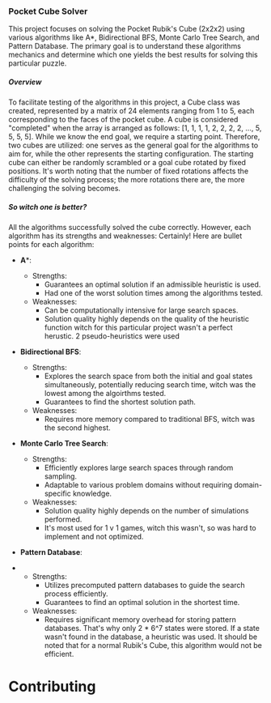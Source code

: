 ### Pocket Cube Solver
This project focuses on solving the Pocket Rubik's Cube (2x2x2) using various algorithms like A*, Bidirectional BFS, Monte Carlo Tree Search, and Pattern Database.
The primary goal is to understand these algorithms mechanics and determine which one yields the best results for solving this particular puzzle.

##### Overview
To facilitate testing of the algorithms in this project, a Cube class was created, represented by a matrix of 24 elements ranging from 1 to 5, each corresponding to the faces of the pocket cube. A cube is considered "completed" when the array is arranged as follows: [1, 1, 1, 1, 2, 2, 2, 2, ..., 5, 5, 5, 5]. While we know the end goal, we require a starting point. Therefore, two cubes are utilized: one serves as the general goal for the algorithms to aim for, while the other represents the starting configuration. The starting cube can either be randomly scrambled or a goal cube rotated by fixed positions. 
It's worth noting that the number of fixed rotations affects the difficulty of the solving process; the more rotations there are, the more challenging the solving becomes.

##### So witch one is better?
All the algorithms successfully solved the cube correctly. However, each algorithm has its strengths and weaknesses:
Certainly! Here are bullet points for each algorithm:

- **A***:
  - Strengths:
    - Guarantees an optimal solution if an admissible heuristic is used.
    - Had one of the worst solution times among the algorithms tested.
  - Weaknesses:
    - Can be computationally intensive for large search spaces.
    - Solution quality highly depends on the quality of the heuristic function witch for this particular project wasn't a perfect herustic. 2 pseudo-heuristics were used

- **Bidirectional BFS**:
  - Strengths:
    - Explores the search space from both the initial and goal states simultaneously, potentially reducing search time, witch was the lowest among the algoirthms tested.
    - Guarantees to find the shortest solution path.
  - Weaknesses:
    - Requires more memory compared to traditional BFS, witch was the second highest.

- **Monte Carlo Tree Search**:
  - Strengths:
    - Efficiently explores large search spaces through random sampling.
    - Adaptable to various problem domains without requiring domain-specific knowledge.
  - Weaknesses:
    - Solution quality highly depends on the number of simulations performed.
    - It's most used for 1 v 1 games, witch this wasn't, so was hard to implement and not optimized.

- **Pattern Database**:
- 
  - Strengths:
    - Utilizes precomputed pattern databases to guide the search process efficiently.
    - Guarantees to find an optimal solution in the shortest time.
  - Weaknesses:
    - Requires significant memory overhead for storing pattern databases. That's why only 2 * 6^7 states were stored. If a state wasn't found in the database, a heuristic was used. It should be noted that for a normal Rubik's Cube, this algorithm would not be efficient. 

# Contributing
